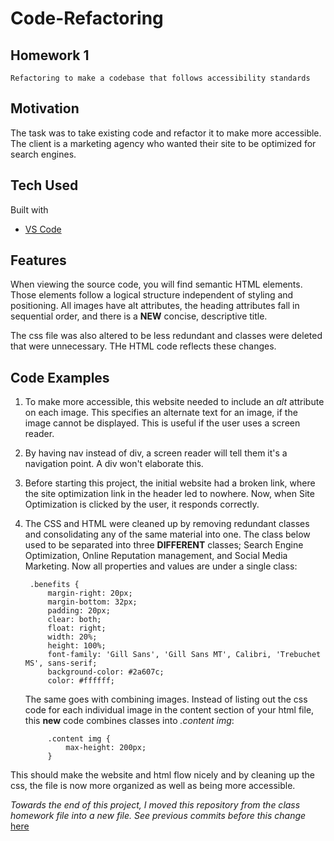 # Code-Refactoring

## Homework 1 
    Refactoring to make a codebase that follows accessibility standards

## Motivation
The task was to take existing code and refactor it to make more accessible. The client is a marketing agency who wanted their site to be optimized for search engines.

## Tech Used
Built with 
* [VS Code](https://code.visualstudio.com/)

## Features
When viewing the source code, you will find semantic HTML elements. Those elements follow a logical structure independent of styling and positioning. All images have alt attributes, the heading attributes fall in sequential order, and there is a **NEW** concise, descriptive title.

The css file was also altered to be less redundant and classes were deleted that were unnecessary. THe HTML code reflects these changes.


## Code Examples

1. To make more accessible, this website needed to include an *alt* attribute on each image. This specifies an alternate text for an image, if the image cannot be displayed. This is useful if the user uses a screen reader.

2. By having nav instead of div, a screen reader will tell them it's a navigation point. A div won't elaborate this.

3. Before starting this project, the initial website had a broken link, where the site optimization link in the header led to nowhere. 
Now, when Site Optimization is clicked by the user, it responds correctly.

4. The CSS and HTML were cleaned up by removing redundant classes and consolidating any of the same material into one. 
    The class below used to be separated into three **DIFFERENT** classes; Search Engine Optimization, Online Reputation management, and Social Media Marketing. Now all properties and values are under a single class:


        .benefits {
            margin-right: 20px;
            margin-bottom: 32px;
            padding: 20px;
            clear: both;
            float: right;
            width: 20%;
            height: 100%;
            font-family: 'Gill Sans', 'Gill Sans MT', Calibri, 'Trebuchet MS', sans-serif;
            background-color: #2a607c;
            color: #ffffff;

    The same goes with combining images. Instead of listing out the css code for each individual image in the content section of your html file, this **new** code combines classes into *.content img*:
        
            .content img {
                max-height: 200px;
            }   


This should make the website and html flow nicely and by cleaning up the css, the file is now more organized as well as being more accessible.


*Towards the end of this project, I moved this repository from the class homework file into a new file. See previous commits before this change*
[here](https://github.com/linneagear/Code-Refactoring/commits/master)